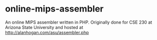 # online-mips-assembler
An online MIPS assembler written in PHP. Originally done for CSE 230 at Arizona State University and hosted at http://alanhogan.com/asu/assembler.php
